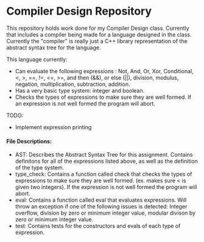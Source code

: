 # Compiler Design Repository
This repository holds work done for my Compiler Design class. Currently that includes a compiler being made for a language designed in the class. Currently the "compiler" is really just a C++ library representation of the abstract syntax tree for the language.

This language currently:
* Can evaluate the following expressions : Not, And, Or, Xor, Conditional, <, >, ==, !=, <=, >=, and then (&&), or else (||), division, modulus, negation, multiplication, subtraction, addition.
* Has a very basic type system: integer and boolean.
* Checks the types of expressions to make sure they are well formed. If an expression is not well formed the program will abort.

TODO:
* Implement expression printing

#### File Descriptions:

* AST: Describes the Abstract Syntax Tree for this assignment. Contains definitons for all of the expressions listed above, as well as the definition of the type system.
* type_check: Contains a function called check that checks the types of expressions to make sure they are well formed. (ex. makes sure < is given two integers). If the expression is not well formed the program will abort.
* eval: Contains a function called eval that evaluates expressions. Will throw an exception if one of the following issues is detected: Integer overflow, division by zero or minimum integer value, modular divison by zero or minimum integer value.
* test: Contains tests for the constructors and evals of each type of expression.
